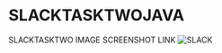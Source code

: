 # SLACKTASKTWOJAVA
SLACKTASKTWO
IMAGE SCREENSHOT LINK
![SLACK](https://user-images.githubusercontent.com/55284948/78531987-5faf7200-77de-11ea-8d50-3e65dc8bb62a.jpeg)

